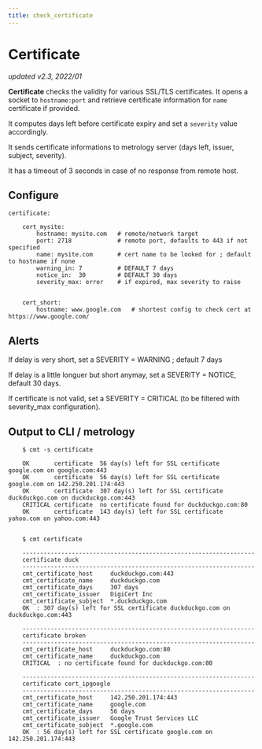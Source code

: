 ```yaml
---
title: check_certificate
---
```


# Certificate

*updated v2.3, 2022/01*

**Certificate** checks the validity for various SSL/TLS certificates. It opens a socket to `hostname:port` and retrieve certificate information  for `name` certificate if provided.

It computes days left before certificate expiry and set a `severity` value accordingly.

It sends certificate informations to metrology server (days left, issuer, subject, severity).

It has a timeout of 3 seconds in case of no response from remote host.


## Configure

    certificate:

        cert_mysite:
            hostname: mysite.com   # remote/network target
            port: 2718             # remote port, defaults to 443 if not specified
            name: mysite.com       # cert name to be looked for ; default to hostname if none
            warning_in: 7          # DEFAULT 7 days
            notice_in:  30         # DEFAULT 30 days
            severity_max: error    # if expired, max severity to raise


        cert_short:
            hostname: www.google.com   # shortest config to check cert at https://www.google.com/



## Alerts

If delay is very short, set a SEVERITY = WARNING ; default 7 days

If delay is a little longuer but short anymay, set a SEVERITY = NOTICE, default 30 days.

If certificate is not valid, set a SEVERITY = CRITICAL (to be filtered with severity_max configuration).


## Output to CLI / metrology

        $ cmt -s certificate

        OK       certificate  56 day(s) left for SSL certificate google.com on google.com:443 
        OK       certificate  56 day(s) left for SSL certificate google.com on 142.250.201.174:443 
        OK       certificate  307 day(s) left for SSL certificate duckduckgo.com on duckduckgo.com:443 
        CRITICAL certificate  no certificate found for duckduckgo.com:80
        OK       certificate  143 day(s) left for SSL certificate yahoo.com on yahoo.com:443 


        $ cmt certificate

        ------------------------------------------------------------------
        certificate duck
        ------------------------------------------------------------------
        cmt_certificate_host     duckduckgo.com:443
        cmt_certificate_name     duckduckgo.com
        cmt_certificate_days     307 days 
        cmt_certificate_issuer   DigiCert Inc
        cmt_certificate_subject  *.duckduckgo.com
        OK  : 307 day(s) left for SSL certificate duckduckgo.com on duckduckgo.com:443 

        ------------------------------------------------------------------
        certificate broken
        ------------------------------------------------------------------
        cmt_certificate_host     duckduckgo.com:80
        cmt_certificate_name     duckduckgo.com
        CRITICAL  : no certificate found for duckduckgo.com:80

        ------------------------------------------------------------------
        certificate cert_ipgoogle
        ------------------------------------------------------------------
        cmt_certificate_host     142.250.201.174:443
        cmt_certificate_name     google.com
        cmt_certificate_days     56 days 
        cmt_certificate_issuer   Google Trust Services LLC
        cmt_certificate_subject  *.google.com
        OK  : 56 day(s) left for SSL certificate google.com on 142.250.201.174:443 


